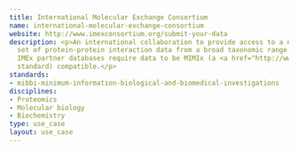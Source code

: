 ```yaml
---
title: International Molecular Exchange Consortium
name: international-molecular-exchange-consortium
website: http://www.imexconsortium.org/submit-your-data
description: <p>An international collaboration to provide access to a non-redundant
  set of protein-protein interaction data from a broad taxonomic range of organisms.
  IMEx partner databases require data to be MIMIx (a <a href="http://www.dcc.ac.uk/resources/metadata-standards/mibbi-minimum-information-biological-and-biomedical-investigations">MIBBI</a>-registered
  standard) compatible.</p>
standards:
- mibbi-minimum-information-biological-and-biomedical-investigations
disciplines:
- Proteomics
- Molecular biology
- Biochemistry
type: use_case
layout: use_case
---
```


